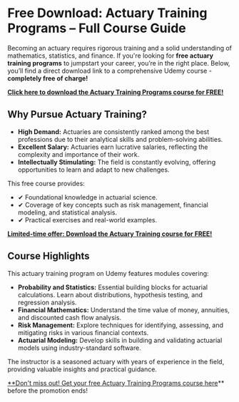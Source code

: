 # Free Download: Actuary Training Programs – Full Course Guide

Becoming an actuary requires rigorous training and a solid understanding of mathematics, statistics, and finance. If you're looking for **free actuary training programs** to jumpstart your career, you’re in the right place. Below, you’ll find a direct download link to a comprehensive Udemy course - **completely free of charge!**

[**Click here to download the Actuary Training Programs course for FREE!**](https://udemywork.com/actuary-training-programs)

## Why Pursue Actuary Training?
*   **High Demand:** Actuaries are consistently ranked among the best professions due to their analytical skills and problem-solving abilities.
*   **Excellent Salary:** Actuaries earn lucrative salaries, reflecting the complexity and importance of their work.
*   **Intellectually Stimulating:** The field is constantly evolving, offering opportunities to learn and adapt to new challenges.

This free course provides:
*   ✔ Foundational knowledge in actuarial science.
*   ✔ Coverage of key concepts such as risk management, financial modeling, and statistical analysis.
*   ✔ Practical exercises and real-world examples.

[**Limited-time offer: Download the Actuary Training course for FREE!**](https://udemywork.com/actuary-training-programs)

## Course Highlights
This actuary training program on Udemy features modules covering:

*   **Probability and Statistics:** Essential building blocks for actuarial calculations. Learn about distributions, hypothesis testing, and regression analysis.
*   **Financial Mathematics:** Understand the time value of money, annuities, and discounted cash flow analysis.
*   **Risk Management:** Explore techniques for identifying, assessing, and mitigating risks in various financial contexts.
*   **Actuarial Modeling:** Develop skills in building and validating actuarial models using industry-standard software.

The instructor is a seasoned actuary with years of experience in the field, providing valuable insights and practical guidance.

[**Don't miss out! Get your free Actuary Training Programs course here](https://udemywork.com/actuary-training-programs)** before the promotion ends!
